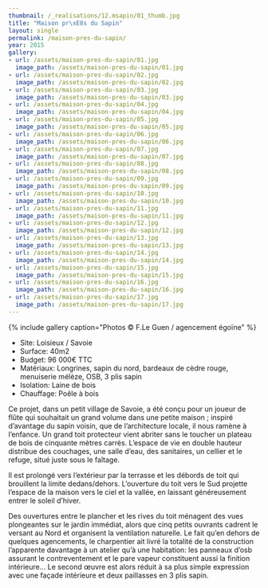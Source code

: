 ```yaml
---
thumbnail: /_realisations/12.msapin/01_thumb.jpg
title: "Maison pr\xE8s du Sapin"
layout: single
permalink: /maison-pres-du-sapin/
year: 2015
gallery:
- url: /assets/maison-pres-du-sapin/01.jpg
  image_path: /assets/maison-pres-du-sapin/01.jpg
- url: /assets/maison-pres-du-sapin/02.jpg
  image_path: /assets/maison-pres-du-sapin/02.jpg
- url: /assets/maison-pres-du-sapin/03.jpg
  image_path: /assets/maison-pres-du-sapin/03.jpg
- url: /assets/maison-pres-du-sapin/04.jpg
  image_path: /assets/maison-pres-du-sapin/04.jpg
- url: /assets/maison-pres-du-sapin/05.jpg
  image_path: /assets/maison-pres-du-sapin/05.jpg
- url: /assets/maison-pres-du-sapin/06.jpg
  image_path: /assets/maison-pres-du-sapin/06.jpg
- url: /assets/maison-pres-du-sapin/07.jpg
  image_path: /assets/maison-pres-du-sapin/07.jpg
- url: /assets/maison-pres-du-sapin/08.jpg
  image_path: /assets/maison-pres-du-sapin/08.jpg
- url: /assets/maison-pres-du-sapin/09.jpg
  image_path: /assets/maison-pres-du-sapin/09.jpg
- url: /assets/maison-pres-du-sapin/10.jpg
  image_path: /assets/maison-pres-du-sapin/10.jpg
- url: /assets/maison-pres-du-sapin/11.jpg
  image_path: /assets/maison-pres-du-sapin/11.jpg
- url: /assets/maison-pres-du-sapin/12.jpg
  image_path: /assets/maison-pres-du-sapin/12.jpg
- url: /assets/maison-pres-du-sapin/13.jpg
  image_path: /assets/maison-pres-du-sapin/13.jpg
- url: /assets/maison-pres-du-sapin/14.jpg
  image_path: /assets/maison-pres-du-sapin/14.jpg
- url: /assets/maison-pres-du-sapin/15.jpg
  image_path: /assets/maison-pres-du-sapin/15.jpg
- url: /assets/maison-pres-du-sapin/16.jpg
  image_path: /assets/maison-pres-du-sapin/16.jpg
- url: /assets/maison-pres-du-sapin/17.jpg
  image_path: /assets/maison-pres-du-sapin/17.jpg
---
```



{% include gallery caption="Photos © F.Le Guen / agencement égoïne" %}

  * Site: Loisieux / Savoie
  * Surface: 40m2
  * Budget: 96 000€ TTC
  * Matériaux: Longrines, sapin du nord, bardeaux de cèdre rouge, menuiserie mélèze, OSB, 3 plis sapin
  * Isolation: Laine de bois
  * Chauffage: Poêle à bois

Ce projet, dans un petit village de Savoie, a été conçu pour un joueur de flûte qui souhaitait un grand volume dans une petite maison ; inspiré d’avantage du sapin voisin, que de l’architecture locale, il nous ramène à l’enfance.
Un grand toit protecteur vient abriter sans le toucher un plateau de bois de cinquante mètres carrés.
L’espace de vie en double hauteur distribue des couchages, une salle d’eau, des sanitaires, un cellier et le refuge, situé juste sous le faîtage.

Il est prolongé vers l’extérieur par la terrasse et les débords de toit qui brouillent la limite dedans/dehors.
L’ouverture du toit vers le Sud projette l’espace de la maison vers le ciel et la vallée, en laissant généreusement entrer le soleil d’hiver.

Des ouvertures entre le plancher et les rives du toit ménagent des vues plongeantes sur le jardin immédiat, alors que cinq petits ouvrants cadrent le versant au Nord et organisent la ventilation naturelle.
Le fait qu’en dehors de quelques agencements, le charpentier ait livré la totalité de la construction l’apparente davantage à un atelier qu’à une habitation: les panneaux d’osb assurant le contreventement et le pare vapeur constituent aussi la finition intérieure...
Le second œuvre est alors réduit à sa plus simple expression avec une façade intérieure et deux paillasses en 3 plis sapin.
